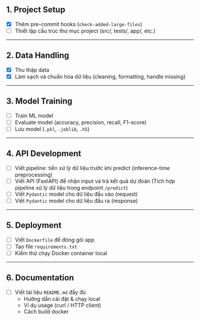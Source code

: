 ## 1. Project Setup
- [x] Thêm pre-commit hooks (`check-added-large-files`)
- [ ] Thiết lập cấu trúc thư mục project (src/, tests/, app/, etc.)

---

## 2. Data Handling
- [x] Thu thập data
- [x] Làm sạch và chuẩn hóa dữ liệu (cleaning, formatting, handle missing)

---

## 3. Model Training
- [ ] Train ML model
- [ ] Evaluate model (accuracy, precision, recall, F1-score)
- [ ] Lưu model (`.pkl`, `.joblib`, `.h5`)

---

## 4. API Development
- [ ] Viết pipeline: tiền xử lý dữ liệu trước khi predict (inference-time preprocessing)
- [ ] Viết API (FastAPI) để nhận input và trả kết quả dự đoán (Tích hợp pipeline xử lý dữ liệu trong endpoint `/predict`)
- [ ] Viết `Pydantic` model cho dữ liệu đầu vào (request)
- [ ] Viết `Pydantic` model cho dữ liệu đầu ra (response)

---

## 5. Deployment
- [ ] Viết `Dockerfile` để đóng gói app
- [ ] Tạo file `requirements.txt`
- [ ] Kiểm thử chạy Docker container local

---

## 6. Documentation
- [ ] Viết tài liệu `README.md` đầy đủ
  - Hướng dẫn cài đặt & chạy local
  - Ví dụ usage (curl / HTTP client)
  - Cách build docker

